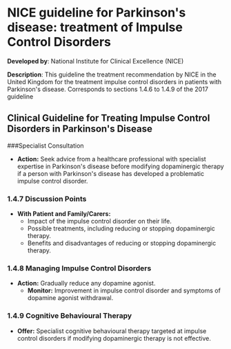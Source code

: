 # NICE guideline for Parkinson's disease: treatment of Impulse Control Disorders

**Developed by**: National Institute for Clinical Excellence (NICE)

**Description**:
This guideline the treatment recommendation by NICE in the United Kingdom for the treatment impulse control disorders in patients with Parkinson's disease. Corresponds to sections 1.4.6 to 1.4.9 of the 2017 guideline

## Clinical Guideline for Treating Impulse Control Disorders in Parkinson's Disease

###Specialist Consultation
- **Action:** Seek advice from a healthcare professional with specialist expertise in Parkinson's disease before modifying dopaminergic therapy if a person with Parkinson's disease has developed a problematic impulse control disorder. 


### 1.4.7 Discussion Points
- **With Patient and Family/Carers:**
  - Impact of the impulse control disorder on their life.
  - Possible treatments, including reducing or stopping dopaminergic therapy.
  - Benefits and disadvantages of reducing or stopping dopaminergic therapy.

### 1.4.8 Managing Impulse Control Disorders
- **Action:** Gradually reduce any dopamine agonist.
  - **Monitor:** Improvement in impulse control disorder and symptoms of dopamine agonist withdrawal.

### 1.4.9 Cognitive Behavioural Therapy
- **Offer:** Specialist cognitive behavioural therapy targeted at impulse control disorders if modifying dopaminergic therapy is not effective.
